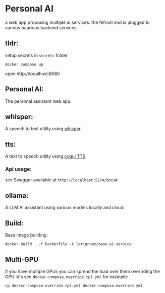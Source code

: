 # Personal AI
a web app proposing multiple ai services.
the fefront end is plugged to various baarious backend services

## tldr:
setup secrets in `secrets` folder

```
docker compose up
```
open http://localhost:8080

## Personal AI:
The personal assistant web app.

## whisper:
A speech to text utility using [whisper](https://github.com/openai/whisper)

## tts:
A text to speech utility using [coqui TTS](https://github.com/coqui-ai/TTS)

### Api usage:
see Swagger available at `http://localhost:5174/docs#`

## ollama:
A LLM Ai assistant using various models locally and cloud.

## Build:
Base image building:
```
docker build . -f Dockerfile -t lerignoux/base-ai-service
```

## Multi-GPU
if you have multiple GPUs you can spread the load over them overriding the GPU id's
see `docker-compose.override.tpl.yml` for example:
```
cp docker-compose.override.tpl.yml docker-compose.override.yml
```
